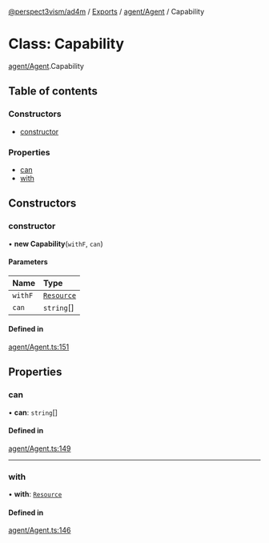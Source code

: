 [@perspect3vism/ad4m](../README.md) / [Exports](../modules.md) / [agent/Agent](../modules/agent_Agent.md) / Capability

# Class: Capability

[agent/Agent](../modules/agent_Agent.md).Capability

## Table of contents

### Constructors

- [constructor](agent_Agent.Capability.md#constructor)

### Properties

- [can](agent_Agent.Capability.md#can)
- [with](agent_Agent.Capability.md#with)

## Constructors

### constructor

• **new Capability**(`withF`, `can`)

#### Parameters

| Name | Type |
| :------ | :------ |
| `withF` | [`Resource`](agent_Agent.Resource.md) |
| `can` | `string`[] |

#### Defined in

[agent/Agent.ts:151](https://github.com/perspect3vism/ad4m/blob/d9ddd7e2/core/src/agent/Agent.ts#L151)

## Properties

### can

• **can**: `string`[]

#### Defined in

[agent/Agent.ts:149](https://github.com/perspect3vism/ad4m/blob/d9ddd7e2/core/src/agent/Agent.ts#L149)

___

### with

• **with**: [`Resource`](agent_Agent.Resource.md)

#### Defined in

[agent/Agent.ts:146](https://github.com/perspect3vism/ad4m/blob/d9ddd7e2/core/src/agent/Agent.ts#L146)
